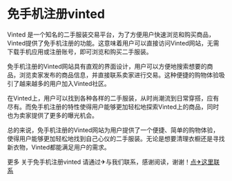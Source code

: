 # 免手机注册vinted

Vinted 是一个知名的二手服装交易平台，为了方便用户快速浏览和购买商品，Vinted提供了免手机注册的功能。这意味着用户可以直接访问Vinted网站，无需下载手机应用或注册账号，即可浏览和购买二手服装。

免手机注册的Vinted网站具有直观的界面设计，用户可以方便地搜索想要的商品，浏览卖家发布的商品信息，并直接联系卖家进行交易。这种便捷的购物体验吸引了越来越多的用户加入Vinted社区。

在Vinted上，用户可以找到各种各样的二手服装，从时尚潮流到日常穿搭，应有尽有。而免手机注册的特性使得用户能够更加轻松地探索Vinted上的商品，同时也为卖家提供了更多的曝光机会。

总的来说，免手机注册的Vinted网站为用户提供了一个便捷、简单的购物体验，使得用户能够更加轻松地找到自己心仪的二手服装。无论是想要清理衣橱还是寻找新衣物，Vinted都能满足用户的需求。

更多 关于免手机注册vinted 请通过✈与我们联系，感谢阅读，谢谢！[点✈这里联系](https://www.k02.cc)